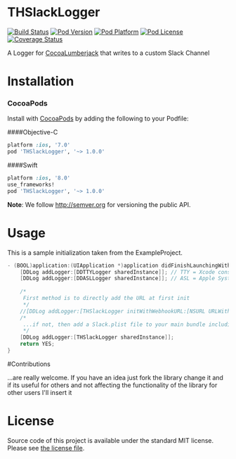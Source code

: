 THSlackLogger
===

[![Build Status](https://travis-ci.org/hons82/THSlackLogger.png)](https://travis-ci.org/hons82/THSlackLogger)
[![Pod Version](http://img.shields.io/cocoapods/v/THSlackLogger.svg?style=flat)](http://cocoadocs.org/docsets/THSlackLogger/)
[![Pod Platform](http://img.shields.io/cocoapods/p/THSlackLogger.svg?style=flat)](http://cocoadocs.org/docsets/THSlackLogger/)
[![Pod License](http://img.shields.io/cocoapods/l/THSlackLogger.svg?style=flat)](http://opensource.org/licenses/MIT)
[![Coverage Status](https://coveralls.io/repos/hons82/THSlackLogger/badge.svg)](https://coveralls.io/r/hons82/THSlackLogger)

A Logger for [CocoaLumberjack](https://github.com/CocoaLumberjack/CocoaLumberjack) that writes to a custom Slack Channel

# Installation

### CocoaPods

Install with [CocoaPods](http://cocoapods.org) by adding the following to your Podfile:

####Objective-C

``` ruby
platform :ios, '7.0'
pod 'THSlackLogger', '~> 1.0.0'
```
####Swift

``` ruby
platform :ios, '8.0'
use_frameworks!
pod 'THSlackLogger', '~> 1.0.0'
```

**Note**: We follow http://semver.org for versioning the public API.

# Usage

This is a sample initialization taken from the ExampleProject.

```objective-c
- (BOOL)application:(UIApplication *)application didFinishLaunchingWithOptions:(NSDictionary *)launchOptions {
    [DDLog addLogger:[DDTTYLogger sharedInstance]]; // TTY = Xcode console
    [DDLog addLogger:[DDASLLogger sharedInstance]]; // ASL = Apple System Logs
    
    /*
     First method is to directly add the URL at first init
     */
    //[DDLog addLogger:[THSlackLogger initWithWebhookURL:[NSURL URLWithString:@"https://hooks.slack.com/services/xxx/xxx/xxx"]]];
    /*
     ...if not, then add a Slack.plist file to your main bundle including a key named "webHookUrl" with the URL as String value
     */
    [DDLog addLogger:[THSlackLogger sharedInstance]];
    return YES;
}
```

#Contributions

...are really welcome. If you have an idea just fork the library change it and if its useful for others and not affecting the functionality of the library for other users I'll insert it

# License

Source code of this project is available under the standard MIT license. Please see [the license file](LICENSE.md).